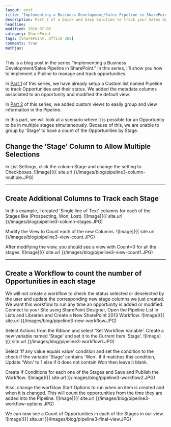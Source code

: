 ```yaml
---
layout: post
title: "Implementing a Business Development/Sales Pipeline in SharePoint (Part 3)"
description: Part 3 of a Quick and Easy Solution to track your Sales Opportunities in SharePoint.
headline: 
modified: 2016-07-06
category: SharePoint
tags: [SharePoint, Office 365]
comments: true
mathjax: 
---
```


This is a blog post in the series “Implementing a Business Development/Sales Pipeline in SharePoint.”  In this series, I’ll show you how to implement a Pipline to manage and track opportunities.

In <a href="{{ site.github.url }}/sharepoint/sharepoint-sales-pipeline">Part 1</a> of this series, we have already setup a Custom list named Pipeline to track Opportunities and their status. We added the metadata columns associated to an opportunity and modified the default view. 

In <a href="{{ site.github.url }}/sharepoint/sharepoint-sales-pipeline-2">Part 2</a> of this series, we added custom views to easily group and view information in the Pipeline.


In this part, we will look at a scenario where it is possible for an Opportunity to be in multiple stages simultaneously. Because of this, we are unable to group by 'Stage' to have a count of the Opportunities by Stage.

## Change the 'Stage' Column to Allow Multiple Selections

In List Settings, click the column Stage and change the setting to Checkboxes.
![Image]({{ site.url }}/images/blog/pipeline3-column-multiple.JPG)

---

## Create Additional Columns to Track each Stage

In this example, I created 'Single line of Text' columns for each of the Stages like (Prospecting, Won, Lost).
![Image]({{ site.url }}/images/blog/pipeline3-column-stages.JPG)

Modify the View to Count each of the new Columns.
![Image]({{ site.url }}/images/blog/pipeline3-view-count.JPG)

After modifying the view, you should see a view with Count=0 for all the stages.
![Image]({{ site.url }}/images/blog/pipeline3-view-count1.JPG)

---

## Create a Workflow to count the number of Opportunities in each stage

We will not create a workflow to check the status selected or deselected by the user and update the corresponding new stage columns we just created. We want this workflow to run any time an opportunity is added or modified.
Connect to your Site using SharePoint Designer, Open the Pipeline List in Lists and Libraries and Create a New SharePoint 2013 Workflow.
![Image]({{ site.url }}/images/blog/pipeline3-new-workflow.JPG)

Select Actions from the Ribbon and select 'Set Workflow Variable'. Create a new variable named 'Stage' and set it to the Current Item 'Stage'.
![Image]({{ site.url }}/images/blog/pipeline3-workflow1.JPG)

Select 'If any value equals value' condition and set the condition to the check if the variable 'Stage' contains 'Won'. If it matches this condition, Update 'Won' to 1 else if it does not contain Won then leave it blank.

Create If Conditions for each one of the Stages and Save and Publish the Workflow.
![Image]({{ site.url }}/images/blog/pipeline3-workflow2.JPG)

Also, change the worfklow Start Options to run when an item is created and when it is changed. This will count the opportunities from the time they are added into the Pipeline.
![Image]({{ site.url }}/images/blog/pipeline3-workflow-options.JPG)


We can now see a Count of Opportunities in each of the Stages in our view.
![Image]({{ site.url }}/images/blog/pipeline3-final-view.JPG)

